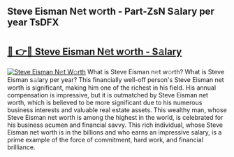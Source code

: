 ## Steve Eisman N𝚎t w𝚘rth - Part-ZsN S𝚊lary per year TsDFX

# <h2><a href="http://gc3cya.nevu.top/?p=Steve+Eisman">🔗 👉🔴 Steve Eisman N𝚎t w𝚘rth - S𝚊lary</a></h2>

[![Steve Eisman N𝚎t W𝚘rth](https://i.imgur.com/Oavwk0R.jpeg)](http://gc3cya.nevu.top/?p=Steve+Eisman)
What is Steve Eisman n𝚎t w𝚘rth? What is Steve Eisman s𝚊lary per year?
This financially well-off person's Steve Eisman net worth is significant, making him one of the richest in his field. His annual compensation is impressive, but it is outmatched by Steve Eisman net worth, which is believed to be more significant due to his numerous business interests and valuable real estate assets. This wealthy man, whose Steve Eisman net worth is among the highest in the world, is celebrated for his business acumen and financial savvy. This rich individual, whose Steve Eisman net worth is in the billions and who earns an impressive salary, is a prime example of the force of commitment, hard work, and financial brilliance.

